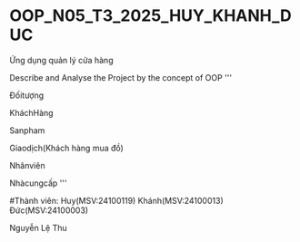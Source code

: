 # OOP_N05_T3_2025_HUY_KHANH_DUC

Ứng dụng quản lý cửa hàng

Describe and Analyse the Project by the concept of OOP
'''

Đốitượng

KháchHàng

Sanpham

Giaodịch(Khách hàng mua đồ)

Nhânviên

Nhàcungcấp
'''


#Thành viên:
Huy(MSV:24100119)
Khánh(MSV:24100013)
Đức(MSV:24100003)


Nguyễn Lệ Thu
